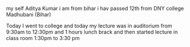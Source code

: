 my self Aditya Kumar 
i am from bihar 
i hav passed 12th from DNY college Madhubani (Bihar)

Today I went to college and today my lecture was in auditorium from 9:30am to 12:30pm and 1 hours lunch brack and then started lecture in class room 1:30pm to 3:30 pm 
